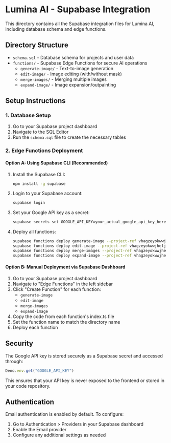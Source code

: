 # Lumina AI - Supabase Integration

This directory contains all the Supabase integration files for Lumina AI, including database schema and edge functions.

## Directory Structure

- `schema.sql` - Database schema for projects and user data
- `functions/` - Supabase Edge Functions for secure AI operations
  - `generate-image/` - Text-to-image generation
  - `edit-image/` - Image editing (with/without mask)
  - `merge-images/` - Merging multiple images
  - `expand-image/` - Image expansion/outpainting

## Setup Instructions

### 1. Database Setup

1. Go to your Supabase project dashboard
2. Navigate to the SQL Editor
3. Run the `schema.sql` file to create the necessary tables

### 2. Edge Functions Deployment

#### Option A: Using Supabase CLI (Recommended)

1. Install the Supabase CLI:
   ```bash
   npm install -g supabase
   ```

2. Login to your Supabase account:
   ```bash
   supabase login
   ```

3. Set your Google API key as a secret:
   ```bash
   supabase secrets set GOOGLE_API_KEY=your_actual_google_api_key_here
   ```

4. Deploy all functions:
   ```bash
   supabase functions deploy generate-image --project-ref vhagzeyokwwjheljzwfw
   supabase functions deploy edit-image --project-ref vhagzeyokwwjheljzwfw
   supabase functions deploy merge-images --project-ref vhagzeyokwwjheljzwfw
   supabase functions deploy expand-image --project-ref vhagzeyokwwjheljzwfw
   ```

#### Option B: Manual Deployment via Supabase Dashboard

1. Go to your Supabase project dashboard
2. Navigate to "Edge Functions" in the left sidebar
3. Click "Create Function" for each function:
   - `generate-image`
   - `edit-image`
   - `merge-images`
   - `expand-image`
4. Copy the code from each function's index.ts file
5. Set the function name to match the directory name
6. Deploy each function

## Security

The Google API key is stored securely as a Supabase secret and accessed through:
```javascript
Deno.env.get("GOOGLE_API_KEY")
```

This ensures that your API key is never exposed to the frontend or stored in your code repository.

## Authentication

Email authentication is enabled by default. To configure:
1. Go to Authentication > Providers in your Supabase dashboard
2. Enable the Email provider
3. Configure any additional settings as needed